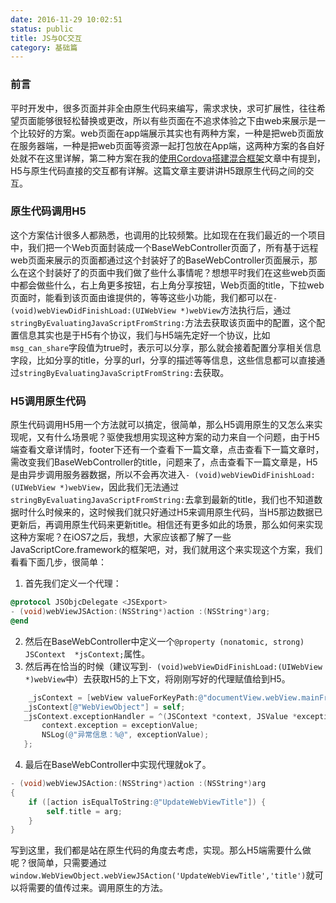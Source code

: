 ```yaml
---
date: 2016-11-29 10:02:51
status: public
title: JS与OC交互
category: 基础篇
---
```

### 前言
  平时开发中，很多页面并非全由原生代码来编写，需求求快，求可扩展性，往往希望页面能够很轻松替换或更改，所以有些页面在不追求体验之下由web来展示是一个比较好的方案。web页面在app端展示其实也有两种方案，一种是把web页面放在服务器端，一种是把web页面等资源一起打包放在App端，这两种方案的各自好处就不在这里详解，第二种方案在我的[使用Cordova搭建混合框架](http://blog.devyan.cn/2016/09/23/使用Cordova搭建混合框架/)文章中有提到，H5与原生代码直接的交互都有详解。这篇文章主要讲讲H5跟原生代码之间的交互。
  
### 原生代码调用H5
  这个方案估计很多人都熟悉，也调用的比较频繁。比如现在在我们最近的一个项目中，我们把一个Web页面封装成一个BaseWebController页面了，所有基于远程web页面来展示的页面都通过这个封装好了的BaseWebController页面展示，那么在这个封装好了的页面中我们做了些什么事情呢？想想平时我们在这些web页面中都会做些什么，右上角更多按钮，右上角分享按钮，Web页面的title，下拉web页面时，能看到该页面由谁提供的，等等这些小功能，我们都可以在`- (void)webViewDidFinishLoad:(UIWebView *)webView`方法执行后，通过`stringByEvaluatingJavaScriptFromString:`方法去获取该页面中的配置，这个配置信息其实也是于H5有个协议，我们与H5端先定好一个协议，比如`msg_can_share`字段值为true时，表示可以分享，那么就会接着配置分享相关信息字段，比如分享的title，分享的url，分享的描述等等信息，这些信息都可以直接通过`stringByEvaluatingJavaScriptFromString:`去获取。
### H5调用原生代码
  原生代码调用H5用一个方法就可以搞定，很简单，那么H5调用原生的又怎么来实现呢，又有什么场景呢？驱使我想用实现这种方案的动力来自一个问题，由于H5端查看文章详情时，footer下还有一个查看下一篇文章，点击查看下一篇文章时，需改变我们BaseWebController的title，问题来了，点击查看下一篇文章是，H5是由异步调用服务器数据，所以不会再次进入`- (void)webViewDidFinishLoad:(UIWebView *)webView`，因此我们无法通过`stringByEvaluatingJavaScriptFromString:`去拿到最新的title，我们也不知道数据时什么时候来的，这时候我们就只好通过H5来调用原生代码，当H5那边数据已更新后，再调用原生代码来更新title。相信还有更多如此的场景，那么如何来实现这种方案呢？在iOS7之后，我想，大家应该都了解了一些JavaScriptCore.framework的框架吧，对，我们就用这个来实现这个方案，我们看看下面几步，很简单：
1. 首先我们定义一个代理：
```objective-c
@protocol JSObjcDelegate <JSExport>
- (void)webViewJSAction:(NSString*)action :(NSString*)arg;
@end
```
2. 然后在BaseWebController中定义一个`@property (nonatomic, strong) JSContext  *jsContext;`属性。
3. 然后再在恰当的时候（建议写到`- (void)webViewDidFinishLoad:(UIWebView *)webView`中）去获取H5的上下文，将刚刚写好的代理赋值给到H5。
```objective-c
	_jsContext = [webView valueForKeyPath:@"documentView.webView.mainFrame.javaScriptContext"];
   _jsContext[@"WebViewObject"] = self;
   _jsContext.exceptionHandler = ^(JSContext *context, JSValue *exceptionValue) {
       context.exception = exceptionValue;
       NSLog(@"异常信息：%@", exceptionValue);
   };
```
4. 最后在BaseWebController中实现代理就ok了。
```objective-c
- (void)webViewJSAction:(NSString*)action :(NSString*)arg
{
    if ([action isEqualToString:@"UpdateWebViewTitle"]) {
        self.title = arg;
    }
}
```
写到这里，我们都是站在原生代码的角度去考虑，实现。那么H5端需要什么做呢？很简单，只需要通过`window.WebViewObject.webViewJSAction('UpdateWebViewTitle','title')`就可以将需要的值传过来。调用原生的方法。